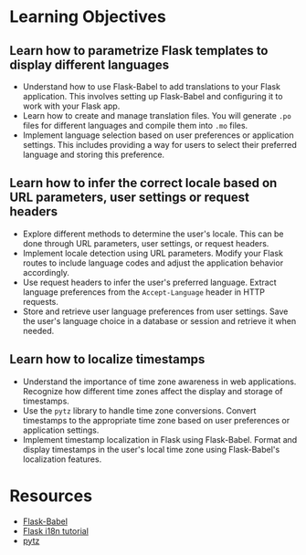 # Learning Objectives

## Learn how to parametrize Flask templates to display different languages

- Understand how to use Flask-Babel to add translations to your Flask application. This involves setting up Flask-Babel and configuring it to work with your Flask app.
- Learn how to create and manage translation files. You will generate `.po` files for different languages and compile them into `.mo` files.
- Implement language selection based on user preferences or application settings. This includes providing a way for users to select their preferred language and storing this preference.

## Learn how to infer the correct locale based on URL parameters, user settings or request headers

- Explore different methods to determine the user's locale. This can be done through URL parameters, user settings, or request headers.
- Implement locale detection using URL parameters. Modify your Flask routes to include language codes and adjust the application behavior accordingly.
- Use request headers to infer the user's preferred language. Extract language preferences from the `Accept-Language` header in HTTP requests.
- Store and retrieve user language preferences from user settings. Save the user's language choice in a database or session and retrieve it when needed.

## Learn how to localize timestamps

- Understand the importance of time zone awareness in web applications. Recognize how different time zones affect the display and storage of timestamps.
- Use the `pytz` library to handle time zone conversions. Convert timestamps to the appropriate time zone based on user preferences or application settings.
- Implement timestamp localization in Flask using Flask-Babel. Format and display timestamps in the user's local time zone using Flask-Babel's localization features.

# Resources

- [Flask-Babel](https://pythonhosted.org/Flask-Babel/)
- [Flask i18n tutorial](https://blog.miguelgrinberg.com/post/the-flask-mega-tutorial-part-xiii-i18n-and-l10n)
- [pytz](https://pypi.org/project/pytz/)
